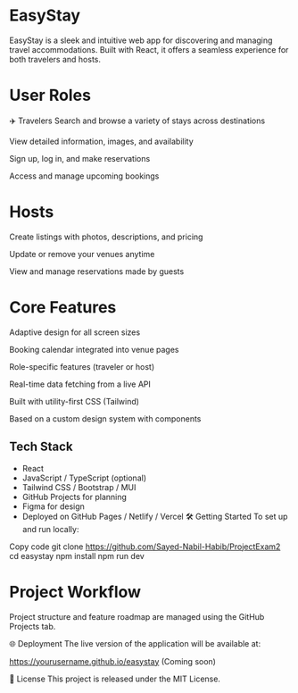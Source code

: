# EasyStay

EasyStay is a sleek and intuitive web app for discovering and managing travel accommodations. Built with React, it offers a seamless experience for both travelers and hosts.

# User Roles

✈️ Travelers
Search and browse a variety of stays across destinations

View detailed information, images, and availability

Sign up, log in, and make reservations

Access and manage upcoming bookings

# Hosts

Create listings with photos, descriptions, and pricing

Update or remove your venues anytime

View and manage reservations made by guests

# Core Features

Adaptive design for all screen sizes

Booking calendar integrated into venue pages

Role-specific features (traveler or host)

Real-time data fetching from a live API

Built with utility-first CSS (Tailwind)

Based on a custom design system with components

## Tech Stack

- React
- JavaScript / TypeScript (optional)
- Tailwind CSS / Bootstrap / MUI
- GitHub Projects for planning
- Figma for design
- Deployed on GitHub Pages / Netlify / Vercel
  🛠 Getting Started
  To set up and run locally:

Copy code
git clone https://github.com/Sayed-Nabil-Habib/ProjectExam2
cd easystay
npm install
npm run dev

# Project Workflow

Project structure and feature roadmap are managed using the GitHub Projects tab.

🌐 Deployment
The live version of the application will be available at:

https://yourusername.github.io/easystay
(Coming soon)

📄 License
This project is released under the MIT License.
